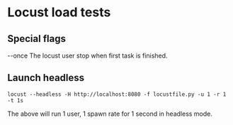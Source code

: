 Locust load tests
=================

Special flags
-------------

--once The locust user stop when first task is finished.

Launch headless
---------------

```
locust --headless -H http://localhost:8080 -f locustfile.py -u 1 -r 1 -t 1s
```

The above will run 1 user, 1 spawn rate for 1 second in headless mode.
